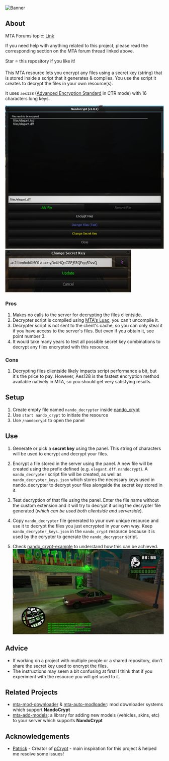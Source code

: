 ![Banner](https://i.imgur.com/sa2J4DN.png)

## About

MTA Forums topic: [Link](https://forum.mtasa.com/topic/134836-rel-nandocrypt-file-encryption-resource/)

If you need help with anything related to this project, please read the corresponding section on the MTA forum thread linked above.

Star ⭐ this repository if you like it!

This MTA resource lets you encrypt any files using a secret key (string) that is stored inside a script that it generates & compiles. You use the script it creates to decrypt the files in your own resource(s).

It uses `aes128` ([Advanced Encryption Standard](https://en.wikipedia.org/wiki/Advanced_Encryption_Standard) in CTR mode) with 16 characters long keys.

![1](.github/1.png)
![2](.github/2.png)

### Pros

1. Makes no calls to the server for decrypting the files clientside.
2. Decrypter script is compiled using [MTA's Luac](https://forum.mtasa.com/topic/67224-luacmtasacom-and-us/), you can't uncompile it.
3. Decrypter script is not sent to the client's cache, so you can only steal it if you have access to the server's files. But even if you obtain it, see point number 3.
4. It would take many years to test all possible secret key combinations to decrypt any files encrypted with this resource.

### Cons

1. Decrypting files clientside likely impacts script performance a bit, but it's the price to pay. However, Aes128 is the fastest encryption method available natively in MTA, so you should get very satisfying results.

## Setup

1. Create empty file named `nando_decrypter` inside [nando_crypt](/nando_crypt)
2. Use `start nando_crypt` to initiate the resource
3. Use `/nandocrypt` to open the panel

## Use

1. Generate or pick a **secret key** using the panel.
This string of characters will be used to encrypt and decrypt your files.

2. Encrypt a file stored in the server using the panel.
A new file will be created using the prefix defined (e.g. `elegant.dff.nandocrypt`).
A `nando_decrypter` script file will be created, as well as `nando_decrypter_keys.json` which stores the necessary keys used in nando_decrypter to decrypt your files alongside the secret key stored in it.

3. Test decryption of that file using the panel.
Enter the file name without the custom extension and it will try to decrypt it using the decrypter file generated (*which can be used both clientside and serverside*).

4. Copy `nando_decrypter` file generated to your own unique resource and use it to decrypt the files you just encrypted in your own way.
Keep `nando_decrypter_keys.json` in the `nando_crypt` resource because it is used by the ecrypter to generate the `nando_decrypter` script.

5. Check [nando_crypt-example](/nando_crypt-example) to understand how this can be achieved.
![example_demo](/nando_crypt-example/demo.png)

## Advice

- If working on a project with multiple people or a shared repository, don't share the secret key used to encrypt the files.
- The instructions may seem a bit confusing at first! I think that if you experiment with the resource you will get used to it.

## Related Projects

- [mta-mod-downloader](https://github.com/Fernando-A-Rocha/mta-mod-downloader#readme) & [mta-auto-modloader](https://github.com/Fernando-A-Rocha/mta-auto-modloader#readme): mod downloader systems which support **NandoCrypt**
- [mta-add-models](https://github.com/Fernando-A-Rocha/mta-add-models#readme): a library for adding new models (vehicles, skins, etc) to your server which supports **NandoCrypt**

## Acknowledgements

- [Patrick](https://forum.mtasa.com/profile/43688-patrick/) - Creator of [pCrypt](https://mtaclub.eu/pcrypt) - main inspiration for this project & helped me resolve some issues!
